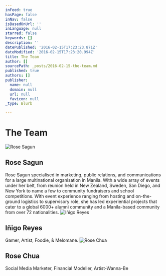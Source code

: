 ```yaml
---
inFeed: true
hasPage: false
inNav: false
isBasedOnUrl: ''
inLanguage: null
starred: false
keywords: []
description: ''
datePublished: '2016-02-15T17:23:23.871Z'
dateModified: '2016-02-15T17:23:20.994Z'
title: The Team
author: []
sourcePath: _posts/2016-02-15-the-team.md
published: true
authors: []
publisher:
  name: null
  domain: null
  url: null
  favicon: null
_type: Blurb

---
```

# The Team
![Rose Sagun](https://s3-us-west-2.amazonaws.com/the-grid-img/p/38d05db3d1af26aaa66e72252d6dfd0aababbfd4.jpg)

## Rose Sagun

Rose Sagun specialised in marketing, public relations, and communications for a large multinational organisation in Manila. With a wide array of events under her belt, from reunion held in New Zealand, Sweden, San Diego, and New York to name a few to community fundraisers and school competitions. With event experience ranging from hosting and on-the-ground logistics to supervisory role, she has led experiential projects that cater to a global 6000+ alumni community and a Manila-based community from over 72 nationalities.
![Iñigo Reyes](https://s3-us-west-2.amazonaws.com/the-grid-img/p/9f82be18e3c0014809136b7fe5d95317bc48317a.jpg)

## Iñigo Reyes

Gamer, Artist, Foodie, & Melomane.
![Rose Chua](https://s3-us-west-2.amazonaws.com/the-grid-img/p/3973a77c6cd6a60adff33c18d4e8ebb61b4f2b9b.jpg)

## Rose Chua

Social Media Marketer, Financial Modeller, Artist-Wanna-Be